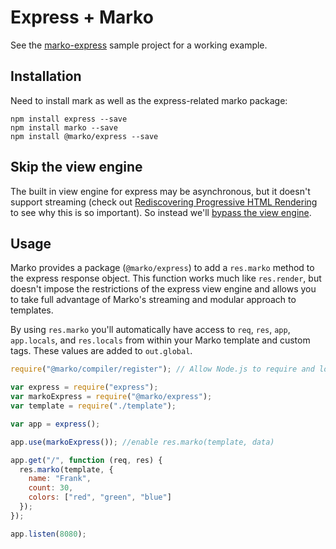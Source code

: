 # Express + Marko

See the [marko-express](https://github.com/marko-js/examples/tree/master/examples/lasso-express) sample
project for a working example.

## Installation

Need to install mark as well as the express-related marko package:

```
npm install express --save
npm install marko --save
npm install @marko/express --save
```

## Skip the view engine

The built in view engine for express may be asynchronous, but it doesn't support streaming (check out [Rediscovering Progressive HTML Rendering](http://www.ebaytechblog.com/2014/12/08/async-fragments-rediscovering-progressive-html-rendering-with-marko/) to see why this is so important). So instead we'll [bypass the view engine](https://strongloop.com/strongblog/bypassing-express-view-rendering-for-speed-and-modularity/).

## Usage

Marko provides a package (`@marko/express`) to add a `res.marko` method to the express response object. This function works much like `res.render`, but doesn't impose the restrictions of the express view engine and allows you to take full advantage of Marko's streaming and modular approach to templates.

By using `res.marko` you'll automatically have access to `req`, `res`, `app`, `app.locals`, and `res.locals` from within your Marko template and custom tags. These values are added to `out.global`.

```javascript
require("@marko/compiler/register"); // Allow Node.js to require and load `.marko` files

var express = require("express");
var markoExpress = require("@marko/express");
var template = require("./template");

var app = express();

app.use(markoExpress()); //enable res.marko(template, data)

app.get("/", function (req, res) {
  res.marko(template, {
    name: "Frank",
    count: 30,
    colors: ["red", "green", "blue"]
  });
});

app.listen(8080);
```
